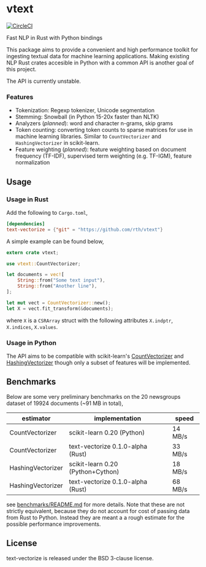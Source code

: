 # vtext

[![CircleCI](https://circleci.com/gh/rth/vtext/tree/master.svg?style=svg)](https://circleci.com/gh/rth/vtext/tree/master)

Fast NLP in Rust with Python bindings

This package aims to provide a convenient and high performance toolkit for ingesting textual data for
machine learning applications. Making existing NLP Rust crates accesible in Python with a common API is another goal of this project.

The API is currently unstable.

### Features

 - Tokenization: Regexp tokenizer, Unicode segmentation
 - Stemming: Snowball (in Python 15-20x faster than NLTK)
 - Analyzers (*planned*): word and character n-grams, skip grams
 - Token counting: converting token counts to sparse matrices for use
   in machine learning libraries. Similar to `CountVectorizer` and
   `HashingVectorizer` in scikit-learn.
 - Feature weighting (*planned*): feature weighting based on document
   frequency (TF-IDF), supervised term weighting (e.g. TF-IGM),
   feature normalization

## Usage

### Usage in Rust

Add the following to `Cargo.toml`,
```toml
[dependencies]
text-vectorize = {"git" = "https://github.com/rth/vtext"}
``` 
A simple example can be found below,
```rust
extern crate vtext;

use vtext::CountVectorizer;

let documents = vec![
    String::from("Some text input"),
    String::from("Another line"),
];

let mut vect = CountVectorizer::new();
let X = vect.fit_transform(&documents);
```
where `X` is a `CSRArray` struct with the following attributes
`X.indptr`, `X.indices`, `X.values`.

### Usage in Python


The API aims to be compatible with scikit-learn's
[CountVectorizer](https://scikit-learn.org/stable/modules/generated/sklearn.feature_extraction.text.CountVectorizer.html)
and [HashingVectorizer](https://scikit-learn.org/stable/modules/generated/sklearn.feature_extraction.text.HashingVectorizer.html) 
though only a subset of features will be implemented.


## Benchmarks

Below are some very preliminary benchmarks on the 20 newsgroups dataset of 19924 documents (~91 MB in total),

| estimator         | implementation                    | speed        |
|-------------------|-----------------------------------|--------------|
| CountVectorizer   | scikit-learn 0.20 (Python)        | 14 MB/s      |
| CountVectorizer   | text-vectorize 0.1.0-alpha (Rust) | 33 MB/s      |
| HashingVectorizer | scikit-learn 0.20 (Python+Cython) | 18 MB/s      |
| HashingVectorizer | text-vectorize 0.1.0-alpha (Rust) | 68 MB/s      |

see [benchmarks/README.md](./benchmarks/README.md) for more details.
Note that these are not strictly equivalent, because
they do not account for cost of passing data from Rust to Python. Instead they are meant a
a rough estimate for the possible performance improvements.


## License

text-vectorize is released under the BSD 3-clause license.
